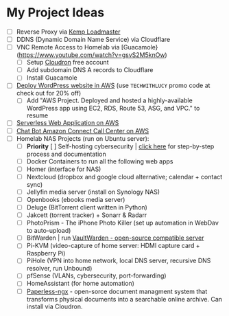 # My Project Ideas
- [ ] Reverse Proxy via [Kemp Loadmaster](https://github.com/bmurrtech/my-road-to-tech-job-in-22-days#kemp-loadmaster)
- [ ] DDNS (Dynamic Domain Name Service) via Cloudflare
- [ ] VNC Remote Access to Homelab via [Guacamole}(https://www.youtube.com/watch?v=gsvS2M5knOw)
  - [ ] Setup [Cloudron](https://www.cloudron.io/store/index.html) free account
  - [ ] Add subdomain DNS A records to Cloudflare
  - [ ] Install Guacamole
- [ ] [Deploy WordPress website in AWS](https://www.aosnote.com/offers/xFzqby9z/checkout) (use `TECHWITHLUCY` promo code at check out for 20% off)
  - [ ] Add "AWS Project. Deployed and hosted a highly-available WordPress app using EC2, RDS, Route 53, ASG, and VPC." to resume
- [ ] [Serverless Web Application on AWS](https://aws.amazon.com/getting-started/hands-on/build-serverless-web-app-lambda-apigateway-s3-dynamodb-cognito/)
- [ ] [Chat Bot Amazon Connect Call Center on AWS](https://github.com/aws-samples/amazon-lex-connect-workshop)
- [ ] Homelab NAS Projects (run on Ubuntu server):
  - [ ] **Priority** [ ] Self-hosting cybersecurity | [click here]([place-holder](https://github.com/bmurrtech/0-100-days-cloud-engineer/blob/main/home_network_cybersecurity.md)) for step-by-step process and documentation
  - [ ] Docker Containers to run all the following web apps
  - [ ] Homer (interface for NAS)
  - [ ] Nextcloud (dropbox and google cloud alternative; calendar + contact sync)
  - [ ] Jellyfin media server (install on Synology NAS)
  - [ ] Openbooks (ebooks media server)
  - [ ] Deluge (BitTorrent client written in Python)
  - [ ] Jakcett (torrent tracker) + Sonarr & Radarr
  - [ ] PhotoPrism - The iPhone Photo Killer (set up automation in WebDav to auto-upload)
  - [ ] BitWarden | run [VaultWarden - open-source compatible server](https://github.com/dani-garcia/vaultwarden)
  - [ ] Pi-KVM (video-capture of home server: HDMI capture card + Raspberry Pi)
  - [ ] PiHole (VPN into home network, local DNS server, recursive DNS resolver, run Unbound)
  - [ ] pfSense (VLANs, cybersecurity, port-forwarding)
  - [ ] HomeAssistant (for home automation)
  - [ ] [Paperless-ngx](https://docs.paperless-ngx.com/) - open-sorce document managment system that transforms physical documents into a searchable online archive. Can install via Cloudron.
